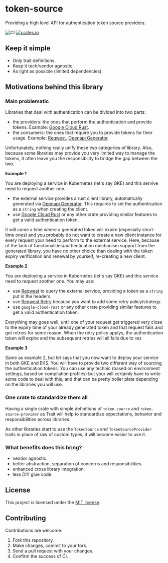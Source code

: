 # token-source
Providing a high level API for authentication token source providers.

![CI](https://github.com/nicolas-vivot/token-source/workflows/CI/badge.svg?branch=main)
[![crates.io](https://img.shields.io/crates/v/token-source.svg)](https://crates.io/crates/token-source)


## Keep it simple

- Only trait definitions.
- Keep it tech/vendor agnostic.
- As light as possible (limited dependencies).


## Motivations behind this library

### Main problematic

Libraries that deal with authentication can be divided into two parts:
- the providers: the ones that perform the authentication and provide tokens. Example: [Google Cloud Rust][link-google-cloud-rust].
- the consumers: the ones that require you to provide tokens for their usage. Example: [Reqwest][link-reqwest], [Openapi Generator][link-openapi-generator].

Unfortunately, nothing really unify these two categories of library.
Also, because some libraries may provide you very limited way to manage the tokens, it often leave you the responsibility to bridge the gap between the two.

**Example 1**

You are deploying a service in Kubernetes (let's say GKE) and this servive need to request another one.
- the external service provides a rust client library, automatically generated via [Openapi Generator][link-openapi-generator]. This requires to set the authentication as a `string` when creating the client.
- use [Google Cloud Rust][link-google-cloud-rust] or any other crate providing similar features to get a valid authentication token.

It will come a time where a generated token will expire (especially short-time ones) and you probably do not want to create a new client instance for every request your need to perform to the external service.
Here, because of the lack of functionalities/authentication mechanism support from the generated library, you have no other choice than dealing with the token expiry verification and renewal by yourself, re-creating a new client.

**Example 2**

You are deploying a service in Kubernetes (let's say GKE) and this service need to request another one.
You may use:
- use [Reqwest][link-reqwest] to query the external service, providing a token as a `string` put in the headers.
- use [Reqwest Retry][link-reqwest-middleware] because you want to add some retry policy/strategy.
- use `google-cloud-rust` or any other crate providing similar features to get a valid authentication token.

Everything may goes well, until one of your request get triggered very close to the expiry time of your already generated token and that request fails and get retries for some reason. When the retry policy applys, the authentication token will expire and the subsequent retries will all fails due to `403`

**Example 3**

Same as example 2, but let says that you now want to deploy your service in both GKE and EKS.
You will have to provide two different way of sourcing the authentication tokens. You can use any technic (based on environment settings, based on compilation profiles) but your will certainly have to write some code to deal with this, and that can be pretty boiler plate depending on the libraries you will use.

### One crate to standardize them all

Having a single crate with simple definitions of `token-source` and `token-source-provider` as Trait will help to standardize expectations, behavior and responsibilities across libraries.

As other libraries start to use the `TokenSource` and `TokenSourceProvider` traits in place of raw of custom types, it will become easier to use it.

### What benefits does this bring?
- vendor agnostic.
- better abstraction, separation of concerns and responsibilities.
- enhanced cross library integration.
- less DIY glue code.

## License
This project is licensed under the [MIT license](./LICENCE).

## Contributing
Contributions are welcome.
1. Fork this repository.
2. Make changes, commit to your fork.
3. Send a pull request with your changes.
4. Confirm the success of CI.


[link-google-cloud-rust]: https://github.com/yoshidan/google-cloud-rust
[link-openapi-generator]: https://github.com/OpenAPITools/openapi-generator
[link-reqwest]: https://github.com/seanmonstar/reqwest
[link-reqwest-middleware]: https://github.com/TrueLayer/reqwest-middleware